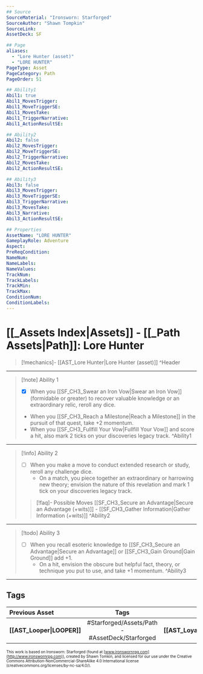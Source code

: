 ```yaml
---
## Source
SourceMaterial: "Ironsworn: Starforged"
SourceAuthor: "Shawn Tompkin"
SourceLink: 
AssetDeck: SF

## Page
aliases:
  - "Lore Hunter (asset)"
  - "LORE HUNTER"
PageType: Asset
PageCategory: Path
PageOrder: 51

## Ability1
Abil1: true
Abil1_MovesTrigger:
Abil1_MoveTriggerSE:
Abil1_MovesTake:
Abil1_TriggerNarrative:
Abil1_ActionResultSE:

## Ability2
Abil2: false
Abil2_MovesTrigger:
Abil2_MoveTriggerSE:
Abil2_TriggerNarrative:
Abil2_MovesTake:
Abil2_ActionResultSE:

## Ability3
Abil3: false
Abil3_MovesTrigger:
Abil3_MoveTriggerSE:
Abil3_TriggerNarrative:
Abil3_MovesTake:
Abil3_Narrative:
Abil3_ActionResultSE:

## Properties
AssetName: "LORE HUNTER"
GameplayRole: Adventure
Aspect:
PreReqCondition: 
NameNum:
NameLabels:
NameValues:
TrackNum:
TrackLabels:
TrackMin:
TrackMax:
ConditionNum:
ConditionLabels:
---
```

# [[_Assets Index|Assets]] - [[_Path Assets|Path]]: Lore Hunter
> [!mechanics]- [[AST_Lore Hunter|Lore Hunter (asset)]] ^Header
___
> [!note] Ability 1
> - [x] When you [[SF_CH3_Swear an Iron Vow|Swear an Iron Vow]] (formidable or greater) to recover valuable knowledge or an extraordinary relic, reroll any dice. 
> - When you [[SF_CH3_Reach a Milestone|Reach a Milestone]] in the pursuit of that quest, take +2 momentum. 
> - When you [[SF_CH3_Fullfill Your Vow|Fullfill Your Vow]] and score a hit, also mark 2 ticks on your discoveries legacy track. ^Ability1
___
> [!info] Ability 2
> - [ ] When you make a move to conduct extended research or study, reroll any challenge dice. 
> 	- On a match, you piece together an extraordinary or harrowing new theory; envision the nature of this revelation and mark 1 tick on your discoveries legacy track.
> > [!faq]- Possible Moves
> > [[SF_CH3_Secure an Advantage|Secure an Advantage (+wits)]] - [[SF_CH3_Gather Information|Gather Information (+wits)]] ^Ability2
___
> [!todo] Ability 3
> - [ ] When you recall esoteric knowledge to [[SF_CH3_Secure an Advantage|Secure an Advantage]] or [[SF_CH3_Gain Ground|Gain Ground]] add +1. 
> 	- On a hit, envision the obscure but helpful fact, theory, or technique you put to use, and take +1 momentum. ^Ability3
___

## Tags
| Previous Asset | Tags | Next Asset |
| :--- | :---: | ---: |
| **[[AST_Looper\|LOOPER]]** | #Starforged/Assets/Path - #AssetDeck/Starforged | **[[AST_Loyalist\|LOYALIST]]** |

<font size=-2>This work is based on Ironsworn: Starforged (found at [www.ironswornrpg.com](http://www.ironswornrpg.com)), created by Shawn Tomkin, and licensed for our use under the Creative Commons Attribution-NonCommercial-ShareAlike 4.0 International license  (creativecommons.org/licenses/by-nc-sa/4.0/).</font>